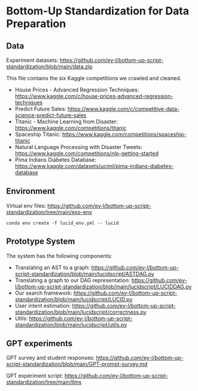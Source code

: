 # Bottom-Up Standardization for Data Preparation

## Data

Experiment datasets: https://github.com/ey-l/bottom-up-script-standardization/blob/main/data.zip

This file contains the six Kaggle competitions we crawled and cleaned.
* House Prices - Advanced Regression Techniques: https://www.kaggle.com/c/house-prices-advanced-regression-techniques
* Predict Future Sales: https://www.kaggle.com/c/competitive-data-science-predict-future-sales
* Titanic - Machine Learning from Disaster: https://www.kaggle.com/competitions/titanic
* Spaceship Titanic: https://www.kaggle.com/competitions/spaceship-titanic
* Natural Language Processing with Disaster Tweets: https://www.kaggle.com/competitions/nlp-getting-started
* Pima Indians Diabetes Database: https://www.kaggle.com/datasets/uciml/pima-indians-diabetes-database

## Environment

Virtual env files: https://github.com/ey-l/bottom-up-script-standardization/tree/main/exp-env

``` conda env create -f lucid_env.yml -- lucid ```

## Prototype System

The system has the following components:
* Translating an AST to a graph: https://github.com/ey-l/bottom-up-script-standardization/blob/main/lucidscript/ASTDAG.py
* Translating a graph to our DAG representation: https://github.com/ey-l/bottom-up-script-standardization/blob/main/lucidscript/LUCIDDAG.py
* Our search framework: https://github.com/ey-l/bottom-up-script-standardization/blob/main/lucidscript/LUCID.py
* User intent estimation: https://github.com/ey-l/bottom-up-script-standardization/blob/main/lucidscript/correctness.py
* Utils: https://github.com/ey-l/bottom-up-script-standardization/blob/main/lucidscript/utils.py

## GPT experiments

GPT survey and student responses: https://github.com/ey-l/bottom-up-script-standardization/blob/main/GPT-prompt-survey.md

GPT experiment script: https://github.com/ey-l/bottom-up-script-standardization/tree/main/llms